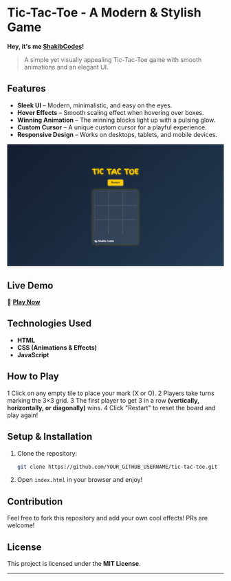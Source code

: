 #  Tic-Tac-Toe - A Modern & Stylish Game

**Hey, it's me [ShakibCodes](https://github.com/ShakibCodes)!** 

> A simple yet visually appealing Tic-Tac-Toe game with smooth animations and an elegant UI.

##  Features
- **Sleek UI** – Modern, minimalistic, and easy on the eyes.<br>
- **Hover Effects** – Smooth scaling effect when hovering over boxes.<br>
- **Winning Animation** – The winning blocks light up with a pulsing glow.<br>
- **Custom Cursor** – A unique custom cursor for a playful experience.<br>
- **Responsive Design** – Works on desktops, tablets, and mobile devices.

![Game Screenshot](image/tic-tac-toe.png)

##  Live Demo
🔗 **[Play Now](https://ShakibCodes.github.io/tic-tac-toe/)**

## Technologies Used
- **HTML**
- **CSS (Animations & Effects)**
- **JavaScript**

##  How to Play
1️ Click on any empty tile to place your mark (X or O).
2️ Players take turns marking the 3×3 grid.
3️ The first player to get 3 in a row **(vertically, horizontally, or diagonally)** wins.
4️ Click "Restart" to reset the board and play again!

##  Setup & Installation
1. Clone the repository:
   ```bash
   git clone https://github.com/YOUR_GITHUB_USERNAME/tic-tac-toe.git
   ```
2. Open `index.html` in your browser and enjoy!

##  Contribution
Feel free to fork this repository and add your own cool effects! PRs are welcome! 

##  License
This project is licensed under the **MIT License**.

---  


